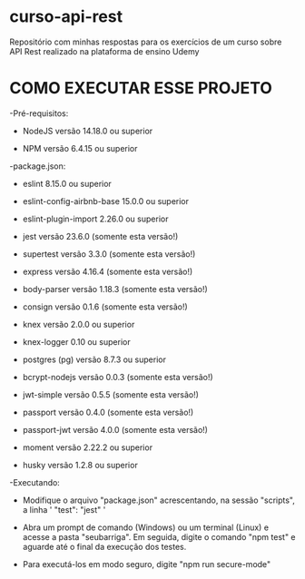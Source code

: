 # curso-api-rest
Repositório com minhas respostas para os exercícios de um curso sobre API Rest realizado na plataforma de ensino Udemy

# COMO EXECUTAR ESSE PROJETO

-Pré-requisitos:

* NodeJS versão 14.18.0 ou superior

* NPM versão 6.4.15 ou superior

-package.json:

* eslint 8.15.0 ou superior

* eslint-config-airbnb-base 15.0.0 ou superior

* eslint-plugin-import 2.26.0 ou superior

* jest versão 23.6.0 (somente esta versão!)

* supertest versão 3.3.0 (somente esta versão!)

* express versão 4.16.4 (somente esta versão!) 

* body-parser versão 1.18.3 (somente esta versão!)

* consign versão 0.1.6 (somente esta versão!) 

* knex versão 2.0.0 ou superior

* knex-logger 0.10 ou superior 

* postgres (pg) versão 8.7.3 ou superior

* bcrypt-nodejs versão 0.0.3 (somente esta versão!) 

* jwt-simple versão 0.5.5 (somente esta versão!) 

* passport versão 0.4.0 (somente esta versão!)

* passport-jwt versão 4.0.0 (somente esta versão!)  

* moment versão 2.22.2 ou superior

* husky versão 1.2.8 ou superior 

-Executando:

* Modifique o arquivo "package.json" acrescentando, na sessão "scripts", a linha ' "test": "jest" '

* Abra um prompt de comando (Windows) ou um terminal (Linux) e acesse a pasta "seubarriga". Em seguida, 
digite o comando "npm test" e aguarde até o final da execução dos testes.

* Para executá-los em modo seguro, digite "npm run secure-mode"
